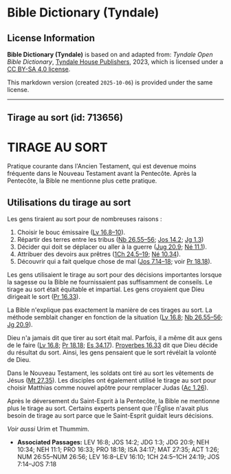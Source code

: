 # Bible Dictionary (Tyndale)

## License Information

**Bible Dictionary (Tyndale)** is based on and adapted from: _Tyndale Open Bible Dictionary_, [Tyndale House Publishers](https://tyndaleopenresources.com/), 2023, which is licensed under a [CC BY-SA 4.0 license](https://creativecommons.org/licenses/by-sa/4.0/legalcode.en).

This markdown version (created `2025-10-06`) is provided under the same license.



--------------------------------

## Tirage au sort (id: 713656)

TIRAGE AU SORT
==============

Pratique courante dans l'Ancien Testament, qui est devenue moins fréquente dans le Nouveau Testament avant la Pentecôte. Après la Pentecôte, la Bible ne mentionne plus cette pratique.

Utilisations du tirage au sort
------------------------------

Les gens tiraient au sort pour de nombreuses raisons :

1. Choisir le bouc émissaire ([Lv 16\.8–10](https://ref.ly/Lev16:8-Lev16:10)).
2. Répartir des terres entre les tribus ([Nb 26\.55–56](https://ref.ly/Num26:55-Num26:56); [Jos 14\.2](https://ref.ly/Josh14:2); [Jg 1\.3](https://ref.ly/Judg1:3))
3. Décider qui doit se déplacer ou aller à la guerre ([Jug 20\.9](https://ref.ly/Judg20:9); [Né 11\.1](https://ref.ly/Neh11:1)).
4. Attribuer des devoirs aux prêtres ([1Ch 24\.5–19](https://ref.ly/1Chr24:5-1Chr24:19); [Né 10\.34](https://ref.ly/Neh10:34)).
5. Découvrir qui a fait quelque chose de mal ([Jos 7\.14–18](https://ref.ly/Josh7:14-Josh7:18); voir [Pr 18\.18](https://ref.ly/Prov18:18)).

Les gens utilisaient le tirage au sort pour des décisions importantes lorsque la sagesse ou la Bible ne fournissaient pas suffisamment de conseils. Le tirage au sort était équitable et impartial. Les gens croyaient que Dieu dirigeait le sort ([Pr 16\.33](https://ref.ly/Prov16:33)).

La Bible n'explique pas exactement la manière de ces tirages au sort. La méthode semblait changer en fonction de la situation ([Lv 16\.8](https://ref.ly/Lev16:8); [Nb 26\.55–56](https://ref.ly/Num26:55-Num26:56); [Jg 20\.9](https://ref.ly/Judg20:9)).

Dieu n'a jamais dit que tirer au sort était mal. Parfois, il a même dit aux gens de le faire ([Lv 16\.8](https://ref.ly/Lev16:8); [Pr 18\.18](https://ref.ly/Prov18:18); [Es 34\.17](https://ref.ly/Isa34:17)). [Proverbes 16\.33](https://ref.ly/Prov16:33) dit que Dieu décide du résultat du sort. Ainsi, les gens pensaient que le sort révélait la volonté de Dieu.

Dans le Nouveau Testament, les soldats ont tiré au sort les vêtements de Jésus ([Mt 27\.35](https://ref.ly/Matt27:35)). Les disciples ont également utilisé le tirage au sort pour choisir Matthias comme nouvel apôtre pour remplacer Judas ([Ac 1\.26](https://ref.ly/Acts1:26)).

Après le déversement du Saint\-Esprit à la Pentecôte, la Bible ne mentionne plus le tirage au sort. Certains experts pensent que l'Église n'avait plus besoin de tirage au sort parce que le Saint\-Esprit guidait leurs décisions.

*Voir aussi* Urim et Thummim.

* **Associated Passages:** LEV 16:8; JOS 14:2; JDG 1:3; JDG 20:9; NEH 10:34; NEH 11:1; PRO 16:33; PRO 18:18; ISA 34:17; MAT 27:35; ACT 1:26; NUM 26:55–NUM 26:56; LEV 16:8–LEV 16:10; 1CH 24:5–1CH 24:19; JOS 7:14–JOS 7:18

